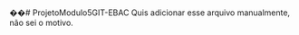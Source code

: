 ��#   P r o j e t o M o d u l o 5 G I T - E B A C  
 Quis adicionar esse arquivo manualmente, não sei o motivo.
